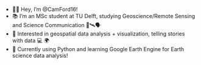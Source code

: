 - 👋🏾  Hey, I’m @CamFord16!
- 📚  I’m an MSc student at TU Delft, studying Geoscience/Remote Sensing and Science Communication 🌋🛰🗣
- 👀  Interested in geospatial data analysis + visualization, telling stories with data 💻 🌍
- 🌱  Currently using Python and learning Google Earth Engine for Earth science data analysis!
<!--- 
- 💞️  I’m looking to collaborate on ... 
- 📫  How to reach me ...
--->
<!---
CamFord16/CamFord16 is a ✨ special ✨ repository because its `README.md` (this file) appears on your GitHub profile.
You can click the Preview link to take a look at your changes.
--->
